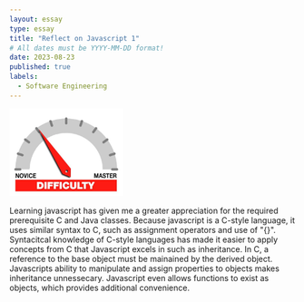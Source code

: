 ```yaml
---
layout: essay
type: essay
title: "Reflect on Javascript 1"
# All dates must be YYYY-MM-DD format!
date: 2023-08-23
published: true
labels:
  - Software Engineering
---
```


<img width="200px" class="rounded float-start pe-4" src="../img/difficulty/degree_difficulty.jpg">

Learning javascript has given me a greater appreciation for the required prerequisite C and Java classes. Because javascript is a C-style language, it uses similar syntax to C, such as assignment operators and use of "{}". Syntacitcal knowledge of C-style languages has made it easier to apply concepts from C that Javascript excels in such as inheritance. In C, a reference to the base object must be mainained by the derived object. Javascripts ability to manipulate and assign properties to objects makes inheritance unnessecary. Javascript even allows functions to exist as objects, which provides additional convenience. 
